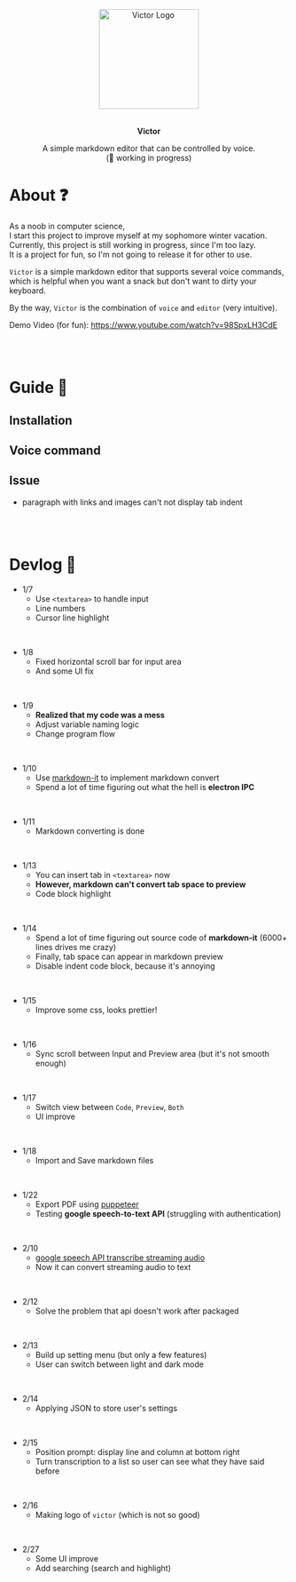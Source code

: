 <div align="center">
  <img alt="Victor Logo" src="https://github.com/Tanimal19/Victor/blob/2780a488d727fe62bc0f57a9ab6769f92bfcdbf7/Logo(no%20text).svg" width="180px">
  <br>
  <br>
  <strong>
    <p>Victor</p>
  </strong>
  <p>
    A simple markdown editor that can be controlled by voice.
    <br>
    (🚧 working in progress)
  </p>
</div>

# About ❓

As a noob in computer science,  
I start this project to improve myself at my sophomore winter vacation.  
Currently, this project is still working in progress, since I'm too lazy.  
It is a project for fun, so I'm not going to release it for other to use.
  
`Victor` is a simple markdown editor that supports several voice commands,  
which is helpful when you want a snack but don't want to dirty your keyboard.

By the way, `Victor` is the combination of `voice` and `editor` (very intuitive).

Demo Video (for fun):
<https://www.youtube.com/watch?v=98SpxLH3CdE>

<br>
<br>

# Guide 📖
## Installation

## Voice command

## Issue
- paragraph with links and images can't not display tab indent
<br>

<br>

# Devlog 📝

- 1/7
  - Use `<textarea>` to handle input
  - Line numbers
  - Cursor line highlight
<br>

- 1/8
  - Fixed horizontal scroll bar for input area
  - And some UI fix
<br>

- 1/9
  - **Realized that my code was a mess**
  - Adjust variable naming logic
  - Change program flow
<br>

- 1/10
  - Use [markdown-it](https://github.com/markdown-it/markdown-it) to implement markdown convert
  - Spend a lot of time figuring out what the hell is **electron IPC**
<br>

- 1/11
  - Markdown converting is done
<br>

- 1/13
  - You can insert tab in `<textarea>` now
  - **However, markdown can't convert tab space to preview**
  - Code block highlight
<br>

- 1/14
  - Spend a lot of time figuring out source code of **markdown-it** (6000+ lines drives me crazy)
  - Finally, tab space can appear in markdown preview
  - Disable indent code block, because it's annoying
<br>

- 1/15
  - Improve some css, looks prettier!
<br>

- 1/16
  - Sync scroll between Input and Preview area (but it's not smooth enough)
<br>

- 1/17
  - Switch view between `Code`, `Preview`, `Both`
  - UI improve
<br>

- 1/18
  - Import and Save markdown files
<br>

- 1/22
  - Export PDF using [puppeteer](https://pptr.dev/api/puppeteer.page.pdf)
  - Testing **google speech-to-text API** (struggling with authentication)
<br>

- 2/10
  - [google speech API transcribe streaming audio](https://cloud.google.com/speech-to-text/docs/transcribe-streaming-audio)
  - Now it can convert streaming audio to text
<br>

- 2/12
  - Solve the problem that api doesn't work after packaged
<br>

- 2/13
  - Build up setting menu (but only a few features)
  - User can switch between light and dark mode
<br>

- 2/14
  - Applying JSON to store user's settings
<br>

- 2/15
  - Position prompt: display line and column at bottom right
  - Turn transcription to a list so user can see what they have said before
<br>

- 2/16
  - Making logo of `victor` (which is not so good)
<br>

- 2/27
  - Some UI improve
  - Add searching (search and highlight)
<br>
